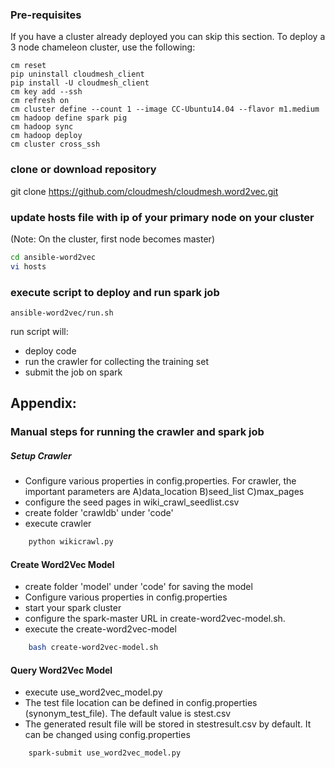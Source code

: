 ### Pre-requisites

If you have a cluster already deployed you can skip this section. To deploy a 3 node chameleon cluster, use the following:

    cm reset
    pip uninstall cloudmesh_client
    pip install -U cloudmesh_client
    cm key add --ssh
    cm refresh on
    cm cluster define --count 1 --image CC-Ubuntu14.04 --flavor m1.medium
    cm hadoop define spark pig
    cm hadoop sync
    cm hadoop deploy
    cm cluster cross_ssh

### clone or download repository

git clone https://github.com/cloudmesh/cloudmesh.word2vec.git 

### update hosts file with ip of your primary node on your cluster 
  (Note: On the cluster, first node becomes master)

```sh
cd ansible-word2vec
vi hosts
```

### execute script to deploy and run spark job

    ansible-word2vec/run.sh

run script will: 
- deploy code
- run the crawler for collecting the training set
- submit the job on spark


## Appendix:

### Manual steps for running the crawler and spark job

##### Setup Crawler
 - Configure various properties in config.properties. For crawler, the
important parameters are A)data_location B)seed_list C)max_pages
 -  configure the seed pages in wiki_crawl_seedlist.csv
 - create folder 'crawldb' under 'code'
 - execute crawler
```sh
    python wikicrawl.py
```
#### Create Word2Vec Model
 - create folder 'model' under 'code' for saving the model
 - Configure various properties in config.properties
 - start your spark cluster
 - configure the spark-master URL in create-word2vec-model.sh.
 - execute the create-word2vec-model
```sh
    bash create-word2vec-model.sh
```

#### Query Word2Vec Model
 - execute use_word2vec_model.py
 - The test file location can be defined in config.properties
(synonym_test_file). The default value is stest.csv
 - The generated result file will be stored in stestresult.csv by default. It
 can be changed using config.properties
```sh
    spark-submit use_word2vec_model.py
```
